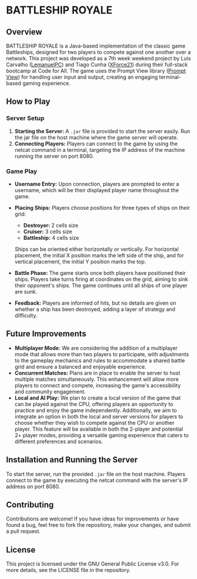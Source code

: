 # BATTLESHIP ROYALE

## Overview
BATTLESHIP ROYALE is a Java-based implementation of the classic game Battleships, designed for two players to compete against one another over a network. This project was developed as a 7th week weekend project by Luis Carvalho ([LemanuelPC](https://github.com/LemanuelPC)) and Tiago Cunha ([XForce21](https://github.com/XForce21)) during their full-stack bootcamp at Code for All. The game uses the Prompt View library ([Prompt View](https://github.com/academia-de-codigo/prompt-view)) for handling user input and output, creating an engaging terminal-based gaming experience.

## How to Play

### Server Setup
1. **Starting the Server:** A `.jar` file is provided to start the server easily. Run the jar file on the host machine where the game server will operate.
2. **Connecting Players:** Players can connect to the game by using the netcat command in a terminal, targeting the IP address of the machine running the server on port 8080.

### Game Play
- **Username Entry:** Upon connection, players are prompted to enter a username, which will be their displayed player name throughout the game.
- **Placing Ships:** Players choose positions for three types of ships on their grid:
  - **Destroyer:** 2 cells size
  - **Cruiser:** 3 cells size
  - **Battleship:** 4 cells size
  
  Ships can be oriented either horizontally or vertically. For horizontal placement, the initial X position marks the left side of the ship, and for vertical placement, the initial Y position marks the top.

- **Battle Phase:** The game starts once both players have positioned their ships. Players take turns firing at coordinates on the grid, aiming to sink their opponent's ships. The game continues until all ships of one player are sunk.

- **Feedback:** Players are informed of hits, but no details are given on whether a ship has been destroyed, adding a layer of strategy and difficulty.

## Future Improvements
- **Multiplayer Mode:** We are considering the addition of a multiplayer mode that allows more than two players to participate, with adjustments to the gameplay mechanics and rules to accommodate a shared battle grid and ensure a balanced and enjoyable experience.
- **Concurrent Matches:** Plans are in place to enable the server to host multiple matches simultaneously. This enhancement will allow more players to connect and compete, increasing the game's accessibility and community engagement.
- **Local and AI Play:** We plan to create a local version of the game that can be played against the CPU, offering players an opportunity to practice and enjoy the game independently. Additionally, we aim to integrate an option in both the local and server versions for players to choose whether they wish to compete against the CPU or another player. This feature will be available in both the 2-player and potential 2+ player modes, providing a versatile gaming experience that caters to different preferences and scenarios.

## Installation and Running the Server
To start the server, run the provided `.jar` file on the host machine. Players connect to the game by executing the netcat command with the server's IP address on port 8080.

## Contributing
Contributions are welcome! If you have ideas for improvements or have found a bug, feel free to fork the repository, make your changes, and submit a pull request.

## License
This project is licensed under the GNU General Public License v3.0. For more details, see the LICENSE file in the repository.
